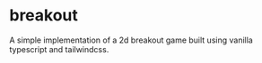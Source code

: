 # breakout
A simple implementation of a 2d breakout game built using vanilla typescript and tailwindcss.
